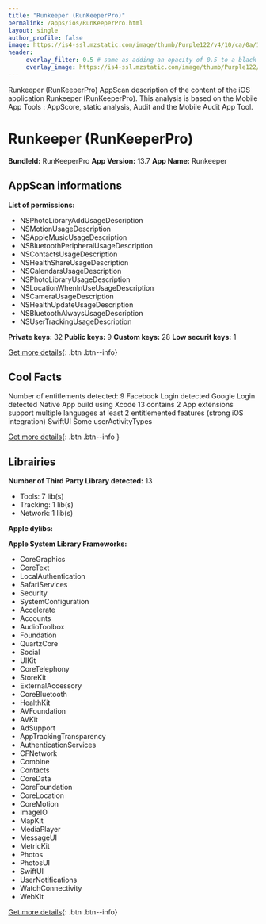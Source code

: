 ```yaml
---
title: "Runkeeper (RunKeeperPro)"
permalink: /apps/ios/RunKeeperPro.html
layout: single
author_profile: false
image: https://is4-ssl.mzstatic.com/image/thumb/Purple122/v4/10/ca/0a/10ca0acf-fa3e-b2a8-1bcb-efa40bf21e50/AppIcon-1x_U007emarketing-0-5-0-85-220.png/512x512bb.jpg
header: 
     overlay_filter: 0.5 # same as adding an opacity of 0.5 to a black background
     overlay_image: https://is4-ssl.mzstatic.com/image/thumb/Purple122/v4/10/ca/0a/10ca0acf-fa3e-b2a8-1bcb-efa40bf21e50/AppIcon-1x_U007emarketing-0-5-0-85-220.png/512x512bb.jpg
---
```

Runkeeper (RunKeeperPro) AppScan description of the content of the iOS application Runkeeper (RunKeeperPro). This analysis is based on the Mobile App Tools : AppScore, static analysis, Audit and the Mobile Audit App Tool.

# Runkeeper (RunKeeperPro)

**BundleId:** RunKeeperPro
**App Version:** 13.7
**App Name:** Runkeeper


## AppScan informations 

**List of permissions:** 
- NSPhotoLibraryAddUsageDescription
- NSMotionUsageDescription
- NSAppleMusicUsageDescription
- NSBluetoothPeripheralUsageDescription
- NSContactsUsageDescription
- NSHealthShareUsageDescription
- NSCalendarsUsageDescription
- NSPhotoLibraryUsageDescription
- NSLocationWhenInUseUsageDescription
- NSCameraUsageDescription
- NSHealthUpdateUsageDescription
- NSBluetoothAlwaysUsageDescription
- NSUserTrackingUsageDescription
  
  
**Private keys:** 32
**Public keys:** 9
**Custom keys:** 28
**Low securit keys:** 1
  
[Get more details](/pricing.html){: .btn .btn--info}

## Cool Facts

Number of entitlements detected: 9
Facebook Login detected
Google Login detected
Native App
build using Xcode 13
contains 2 App extensions
support multiple languages
at least 2 entitlemented features (strong iOS integration)
SwiftUI
Some userActivityTypes
  
[Get more details](/pricing.html){: .btn .btn--info }

## Librairies 
**Number of Third Party Library detected:** 13
- Tools: 7 lib(s)
- Tracking: 1 lib(s)
- Network: 1 lib(s)


**Apple dylibs:**


**Apple System Library Frameworks:**
- CoreGraphics
- CoreText
- LocalAuthentication
- SafariServices
- Security
- SystemConfiguration
- Accelerate
- Accounts
- AudioToolbox
- Foundation
- QuartzCore
- Social
- UIKit
- CoreTelephony
- StoreKit
- ExternalAccessory
- CoreBluetooth
- HealthKit
- AVFoundation
- AVKit
- AdSupport
- AppTrackingTransparency
- AuthenticationServices
- CFNetwork
- Combine
- Contacts
- CoreData
- CoreFoundation
- CoreLocation
- CoreMotion
- ImageIO
- MapKit
- MediaPlayer
- MessageUI
- MetricKit
- Photos
- PhotosUI
- SwiftUI
- UserNotifications
- WatchConnectivity
- WebKit


  
[Get more details](/pricing.html){: .btn .btn--info}

